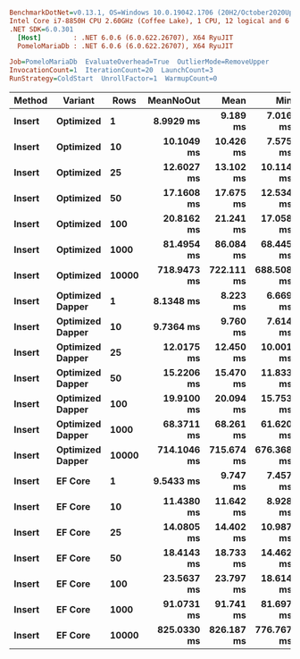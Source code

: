 ``` ini

BenchmarkDotNet=v0.13.1, OS=Windows 10.0.19042.1706 (20H2/October2020Update)
Intel Core i7-8850H CPU 2.60GHz (Coffee Lake), 1 CPU, 12 logical and 6 physical cores
.NET SDK=6.0.301
  [Host]        : .NET 6.0.6 (6.0.622.26707), X64 RyuJIT
  PomeloMariaDb : .NET 6.0.6 (6.0.622.26707), X64 RyuJIT

Job=PomeloMariaDb  EvaluateOverhead=True  OutlierMode=RemoveUpper  
InvocationCount=1  IterationCount=20  LaunchCount=3  
RunStrategy=ColdStart  UnrollFactor=1  WarmupCount=0  

```
|      Method |         Variant |  Rows |   MeanNoOut |       Mean |        Min |         Q1 |     Median |         Q3 |       Max |
|------------ |---------------- |------ |------------:|-----------:|-----------:|-----------:|-----------:|-----------:|----------:|
| **Insert** |       **Optimized** |     **1** |   **8.9929 ms** |   **9.189 ms** |   **7.016 ms** |   **8.209 ms** |   **9.013 ms** |   **9.966 ms** |  **13.74 ms** |
| **Insert** |       **Optimized** |    **10** |  **10.1049 ms** |  **10.426 ms** |   **7.575 ms** |   **9.113 ms** |  **10.038 ms** |  **11.462 ms** |  **15.28 ms** |
| **Insert** |       **Optimized** |    **25** |  **12.6027 ms** |  **13.102 ms** |  **10.114 ms** |  **11.909 ms** |  **12.385 ms** |  **13.969 ms** |  **18.98 ms** |
| **Insert** |       **Optimized** |    **50** |  **17.1608 ms** |  **17.675 ms** |  **12.534 ms** |  **14.556 ms** |  **17.139 ms** |  **19.871 ms** |  **28.90 ms** |
| **Insert** |       **Optimized** |   **100** |  **20.8162 ms** |  **21.241 ms** |  **17.058 ms** |  **19.333 ms** |  **20.855 ms** |  **22.743 ms** |  **30.55 ms** |
| **Insert** |       **Optimized** |  **1000** |  **81.4954 ms** |  **86.084 ms** |  **68.445 ms** |  **75.966 ms** |  **81.741 ms** |  **87.667 ms** | **166.01 ms** |
| **Insert** |       **Optimized** | **10000** | **718.9473 ms** | **722.111 ms** | **688.508 ms** | **708.361 ms** | **717.676 ms** | **732.718 ms** | **766.77 ms** |
| **Insert** | **Optimized Dapper** |     **1** |   **8.1348 ms** |   **8.223 ms** |   **6.669 ms** |   **7.160 ms** |   **8.035 ms** |   **9.056 ms** |  **11.17 ms** |
| **Insert** | **Optimized Dapper** |    **10** |   **9.7364 ms** |   **9.760 ms** |   **7.614 ms** |   **8.728 ms** |   **9.960 ms** |  **10.412 ms** |  **13.21 ms** |
| **Insert** | **Optimized Dapper** |    **25** |  **12.0175 ms** |  **12.450 ms** |  **10.001 ms** |  **10.914 ms** |  **11.738 ms** |  **13.942 ms** |  **16.76 ms** |
| **Insert** | **Optimized Dapper** |    **50** |  **15.2206 ms** |  **15.470 ms** |  **11.833 ms** |  **13.419 ms** |  **14.792 ms** |  **16.984 ms** |  **21.00 ms** |
| **Insert** | **Optimized Dapper** |   **100** |  **19.9100 ms** |  **20.094 ms** |  **15.753 ms** |  **17.790 ms** |  **20.051 ms** |  **21.373 ms** |  **29.29 ms** |
| **Insert** | **Optimized Dapper** |  **1000** |  **68.3711 ms** |  **68.261 ms** |  **61.620 ms** |  **66.450 ms** |  **68.087 ms** |  **70.211 ms** |  **74.69 ms** |
| **Insert** | **Optimized Dapper** | **10000** | **714.1046 ms** | **715.674 ms** | **676.368 ms** | **702.681 ms** | **713.410 ms** | **730.056 ms** | **757.64 ms** |
| **Insert** |          **EF Core** |     **1** |   **9.5433 ms** |   **9.747 ms** |   **7.457 ms** |   **8.980 ms** |   **9.533 ms** |  **10.137 ms** |  **14.57 ms** |
| **Insert** |          **EF Core** |    **10** |  **11.4380 ms** |  **11.642 ms** |   **8.928 ms** |  **10.705 ms** |  **11.438 ms** |  **12.301 ms** |  **17.06 ms** |
| **Insert** |          **EF Core** |    **25** |  **14.0805 ms** |  **14.402 ms** |  **10.987 ms** |  **12.758 ms** |  **14.082 ms** |  **16.170 ms** |  **18.63 ms** |
| **Insert** |          **EF Core** |    **50** |  **18.4143 ms** |  **18.733 ms** |  **14.462 ms** |  **16.240 ms** |  **18.483 ms** |  **20.379 ms** |  **26.17 ms** |
| **Insert** |          **EF Core** |   **100** |  **23.5637 ms** |  **23.797 ms** |  **18.614 ms** |  **21.972 ms** |  **23.482 ms** |  **25.257 ms** |  **34.10 ms** |
| **Insert** |          **EF Core** |  **1000** |  **91.0731 ms** |  **91.741 ms** |  **81.697 ms** |  **88.219 ms** |  **90.120 ms** |  **94.690 ms** | **105.31 ms** |
| **Insert** |          **EF Core** | **10000** | **825.0330 ms** | **826.187 ms** | **776.767 ms** | **812.929 ms** | **824.562 ms** | **839.562 ms** | **867.52 ms** |
